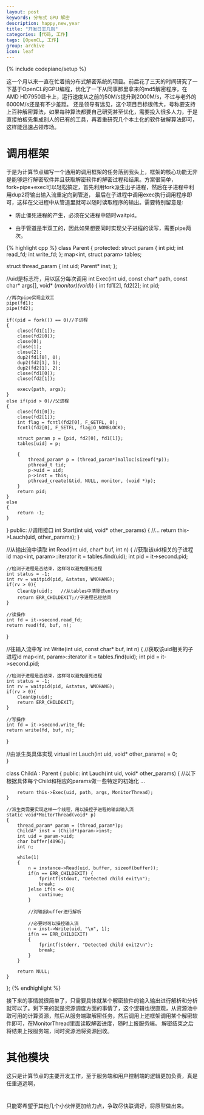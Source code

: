 ```yaml
---
layout: post
keywords: 分布式 GPU 解密
description: happy,new,year
title: "开发日志几则"
categories: [代码, 工作]
tags: [OpenCL, 工作]
group: archive
icon: leaf
---
```

{% include codepiano/setup %}

这一个月以来一直在忙着搞分布式解密系统的项目。前后花了三天的时间研究了一下基于OpenCL的GPU编程，优化了一下从同事那里拿来的md5解密程序，在AMD HD7950显卡上，运行速度从之前的50M/s提升到2000M/s，不过与老外的6000M/s还是有不少差距。
还是领导有远见，这个项目目标很伟大，号称要支持上百种解密算法，如果每种算法都要自己研究甚至优化，需要投入很多人力，于是直接拍板先集成别人的已有的工具，再着重研究几个本土化的软件破解算法即可，这样能迅速占领市场。

# 调用框架

于是为计算节点编写一个通用的调用框架的任务落到我头上，框架的核心功能无非是能够运行解密软件并且获取解密软件的解密过程和结果。方案很简单，fork+pipe+exec可以轻松搞定，首先利用fork派生出子进程，然后在子进程中利用dup2将输出输入流重定向到管道，
最后在子进程中调用exec执行调用程序即可，这样在父进程中从管道里就可以随时读取程序的输出。需要特别留意是:

* 防止僵死进程的产生，必须在父进程中随时waitpid。

* 由于管道是半双工的，因此如果想要同时实现父子进程的读写，需要pipe两次。

{% highlight cpp %}
class Parent
{
protected:
struct param
{
	int pid;
	int read_fd;
	int write_fd;
};
map<int, struct param> tables;

struct thread_param
{
	int uid;
	Parent* inst;
};

//uid是标志符，用以区分每次调用
int Exec(int uid, const char* path, const char* args[], void* (*monitor)(void*))
{
	int fd1[2], fd2[2];
	int pid;
	
	//两次pipe实现全双工
	pipe(fd1);
	pipe(fd2);
	
	if((pid = fork()) == 0)//子进程
	{
		close(fd1[1]);
		close(fd2[0]);
		close(0);
		close(1);
		close(2);
		dup2(fd1[0], 0);
		dup2(fd2[1], 1);
		dup2(fd2[1], 2);
		close(fd1[0]);  
		close(fd2[1]);

		execv(path, args);
	}
	else if(pid > 0)//父进程
	{
		close(fd1[0]);
		close(fd2[1]);   
		int flag = fcntl(fd2[0], F_GETFL, 0);
		fcntl(fd2[0], F_SETFL, flag|O_NONBLOCK);
	
		struct param p = {pid, fd2[0], fd1[1]};
		tables[uid] = p;
	
		{
			thread_param* p = (thread_param*)malloc(sizeof(*p));
			pthread_t tid;
			p->uid = uid;
			p->inst = this;
			pthread_create(&tid, NULL, monitor, (void *)p);
		}
		return pid;
	}
	else
	{
		return -1;
	}
}
public:
//调用接口
int Start(int uid, void* other_params)
{
	//...
	return this->Lauch(uid, other_params);
}

//从输出流中读取
int Read(int uid, char* buf, int n)
{
	//获取该uid相关的子进程id
	map<int, param>::iterator it = tables.find(uid);
	int pid = it->second.pid;

	//检测子进程是否结束，这样可以避免僵死进程
	int status = -1;
	int rv = waitpid(pid, &status, WNOHANG);
	if(rv > 0){
		CleanUp(uid);	//从tables中清除该entry
		return ERR_CHILDEXIT;//子进程已经结束		
	}
	
	//读操作
	int fd = it->second.read_fd;
	return read(fd, buf, n);
}

//往输入流中写
int Write(int uid, const char* buf, int n)
{
	//获取该uid相关的子进程id
	map<int, param>::iterator it = tables.find(uid);
	int pid = it->second.pid;

	//检测子进程是否结束，这样可以避免僵死进程
	int status = -1;
	int rv = waitpid(pid, &status, WNOHANG);
	if(rv > 0){
		CleanUp(uid);
		return ERR_CHILDEXIT;
	}
	
	//写操作
	int fd = it->second.write_fd;
	return write(fd, buf, n);
}

//由派生类具体实现
virtual int Lauch(int uid, void* other_params) = 0;		
}

class ChildA : Parent
{
public:
	int Lauch(int uid, void* other_params)
	{
		//以下根据具体每个Child和相应的params做一些特定的初始化
		...
		
		return this->Exec(uid, path, args, MonitorThread);
	}
	
	//派生类需要实现这样一个线程，用以操控子进程的输出输入流
	static void*MoitorThread(void* p)
	{
		thread_param* param = (thread_param*)p;
		ChildA* inst = (Child*)param->inst;
		int uid = param->uid;
		char buffer[4096];
		int n;
		
		while(1)
		{
			n = instance->Read(uid, buffer, sizeof(buffer));
			if(n == ERR_CHILDEXIT) {
				fprintf(stdout, "Detected child exit\n");
				break;
			}else if(n <= 0){
				continue;
			} 
			
			//对输出buffer进行解析
			
			//必要时可以操控输入流
			n = inst->Write(uid, "\n", 1);
			if(n == ERR_CHILDEXIT)
			{			
				fprintf(stderr, "Detected child exit2\n");
				break;
			}
		}
		
		return NULL;
	}
};
{% endhighlight %}

接下来的事情就很简单了，只需要具体就某个解密软件的输入输出进行解析和分析就可以了。剩下来的就是资源调度方面的事情了，这个逻辑也很直观，从资源池中取可用的计算资源，然后从服务端取解密任务，然后调用上述框架调用某个解密软件即可，在MonitorThread里面读取解密进度，随时上报服务端。
解密结束之后将结果上报服务端，同时资源池将资源回收。

# 其他模块
这只是计算节点的主要开发工作，至于服务端和用户控制端的逻辑更加负责，真是任重道远啊，

#
只能寄希望于其他几个小伙伴更加给力点，争取尽快联调好，将原型做出来。